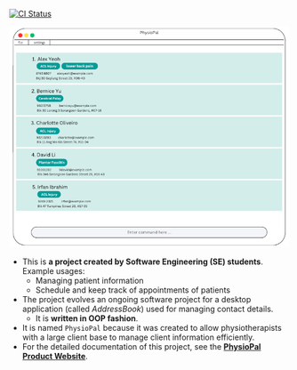 [![CI Status](https://github.com/AY2425S1-CS2103T-W11-4/tp/workflows/Java%20CI/badge.svg)](https://github.com/AY2425S1-CS2103T-W11-4/tp/actions)

![Ui](docs/images/Ui.png)

* This is **a project created by Software Engineering (SE) students**.<br>
  Example usages:
  * Managing patient information
  * Schedule and keep track of appointments of patients
* The project evolves an ongoing software project for a desktop application (called _AddressBook_) used for managing contact details.
  * It is **written in OOP fashion**.
* It is named `PhysioPal` because it was created to allow physiotherapists with a large client base to manage client information efficiently.
* For the detailed documentation of this project, see the **[PhysioPal Product Website](https://ay2425s1-cs2103t-w11-4.github.io/tp/)**.

